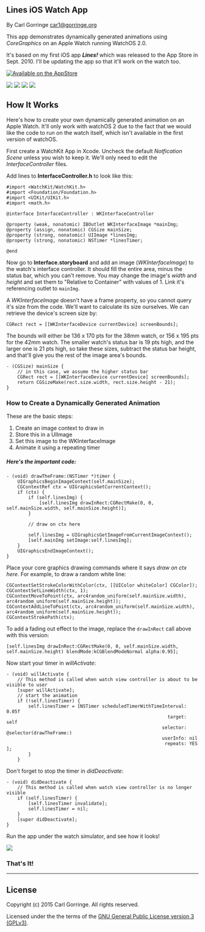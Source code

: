 ## Lines iOS Watch App

By Carl Gorringe <car1@gorringe.org>

This app demonstrates dynamically generated animations using *CoreGraphics* on an Apple Watch running WatchOS 2.0.

It's based on my first iOS app ***Lines!*** which was released to the App Store in Sept. 2010.  I'll be updating the app so that it'll work on the watch too.


[![Available on the AppStore](img/app_store_badge.jpg)](https://itunes.apple.com/us/app/lines/id390391751)

![](img/screenshot1.png)
![](img/screenshot2.png)
![](img/screenshot3.png)
![](img/screenshot4.png)

## How It Works

Here's how to create your own dynamically generated animation on an Apple Watch.  It'll only work with watchOS 2 due to the fact that we would like the code to run on the watch itself, which isn't available in the first version of watchOS.

First create a WatchKit App in Xcode.  Uncheck the default _Notfication Scene_ unless you wish to keep it.  We'll only need to edit the _InterfaceController_ files.


Add lines to **InterfaceController.h** to look like this:

```objc
#import <WatchKit/WatchKit.h>
#import <Foundation/Foundation.h>
#import <UIKit/UIKit.h>
#import <math.h>

@interface InterfaceController : WKInterfaceController

@property (weak, nonatomic) IBOutlet WKInterfaceImage *mainImg;
@property (assign, nonatomic) CGSize mainSize;
@property (strong, nonatomic) UIImage *linesImg;
@property (strong, nonatomic) NSTimer *linesTimer;

@end
```
Now go to **Interface.storyboard** and add an image (_WKInterfaceImage_) to the watch's interface controller. It should fill the entire area, minus the status bar, which you can't remove. You may change the image's _width_ and _height_ and set them to "Relative to Container" with values of 1. Link it's referencing outlet to `mainImg`.

A _WKInterfaceImage_ doesn't have a frame property, so you cannot query it's size from the code.  We'll want to calculate its size ourselves.  We can retrieve the device's screen size by:

```objc
CGRect rect = [[WKInterfaceDevice currentDevice] screenBounds];
```
The bounds will either be 136 x 170 pts for the 38mm watch, or 156 x 195 pts for the 42mm watch.  The smaller watch's status bar is 19 pts high, and the larger one is 21 pts high, so take these sizes, subtract the status bar height, and that'll give you the rest of the image area's bounds.

```objc
- (CGSize) mainSize {
	// in this case, we assume the higher status bar
	CGRect rect = [[WKInterfaceDevice currentDevice] screenBounds];
	return CGSizeMake(rect.size.width, rect.size.height - 21);
}
```

### How to Create a Dynamically Generated Animation

These are the basic steps:

1. Create an image context to draw in
2. Store this in a UIImage
3. Set this image to the WKInterfaceImage
4. Animate it using a repeating timer

##### Here's the important code:

```objc
- (void) drawTheFrame:(NSTimer *)timer {
	UIGraphicsBeginImageContext(self.mainSize);
	CGContextRef ctx = UIGraphicsGetCurrentContext();
	if (ctx) {
		if (self.linesImg) {
			[self.linesImg drawInRect:CGRectMake(0, 0, self.mainSize.width, self.mainSize.height)];
		}

		// draw on ctx here
	
		self.linesImg = UIGraphicsGetImageFromCurrentImageContext();
		[self.mainImg setImage:self.linesImg];
	}
	UIGraphicsEndImageContext();
}
```
Place your core graphics drawing commands where it says _draw on ctx here_.  For example, to draw a random white line:

```objc
CGContextSetStrokeColorWithColor(ctx, [[UIColor whiteColor] CGColor]);
CGContextSetLineWidth(ctx, 1);
CGContextMoveToPoint(ctx, arc4random_uniform(self.mainSize.width), arc4random_uniform(self.mainSize.height));
CGContextAddLineToPoint(ctx, arc4random_uniform(self.mainSize.width), arc4random_uniform(self.mainSize.height));
CGContextStrokePath(ctx);
```
To add a fading out effect to the image, replace the `drawInRect` call above with this version:

```objc
[self.linesImg drawInRect:CGRectMake(0, 0, self.mainSize.width, self.mainSize.height) blendMode:kCGBlendModeNormal alpha:0.95];
```
Now start your timer in _willActivate_:

```objc
- (void) willActivate {
	// This method is called when watch view controller is about to be visible to user
	[super willActivate];
	// start the animation
	if (!self.linesTimer) {
		self.linesTimer = [NSTimer scheduledTimerWithTimeInterval: 0.05f
		                                                   target: self
			                                             selector: @selector(drawTheFrame:)
		                                                 userInfo: nil
		           	                                      repeats: YES ];
		}
	}
```

Don't forget to stop the timer in _didDeactivate_:

```objc
- (void) didDeactivate {
	// This method is called when watch view controller is no longer visible
	if (self.linesTimer) {
		[self.linesTimer invalidate];
		self.linesTimer = nil;
	}
	[super didDeactivate];
}
```


Run the app under the watch simulator, and see how it looks!

![](img/white_lines.png)

### That's It!

_____

## License

Copyright (c) 2015 Carl Gorringe. All rights reserved.

Licensed under the the terms of the [GNU General Public License version 3 (GPLv3)](http://www.gnu.org/licenses/gpl-3.0.html).
